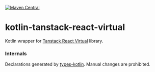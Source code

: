 [![Maven Central](https://img.shields.io/maven-central/v/org.jetbrains.kotlin-wrappers/kotlin-tanstack-react-virtual)](https://mvnrepository.com/artifact/org.jetbrains.kotlin-wrappers/kotlin-tanstack-react-virtual)

# kotlin-tanstack-react-virtual

Kotlin wrapper for [Tanstack React Virtual](https://github.com/TanStack/virtual) library.

### Internals

Declarations generated by [types-kotlin](https://github.com/karakum-team/types-kotlin). Manual changes are prohibited.

